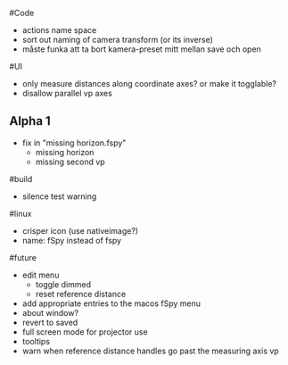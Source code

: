 #Code
* actions name space
* sort out naming of camera transform (or its inverse)
* måste funka att ta bort kamera-preset mitt mellan save och open

#UI

* only measure distances along coordinate axes? or make it togglable?
* disallow parallel vp axes

## Alpha 1
* fix in "missing horizon.fspy"
  * missing horizon
  * missing second vp

#build
* silence test warning

#linux
* crisper icon (use nativeimage?)
* name: fSpy instead of fspy

#future
* edit menu
  * toggle dimmed
  * reset reference distance
* add appropriate entries to the macos fSpy menu
* about window?
* revert to saved
* full screen mode for projector use
* tooltips
* warn when reference distance handles go past the measuring axis vp